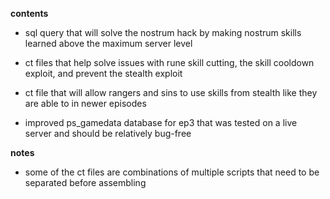 **contents**

* sql query that will solve the nostrum hack by making nostrum skills learned above the maximum server level

* ct files that help solve issues with rune skill cutting, the skill cooldown exploit, and prevent the stealth exploit

* ct file that will allow rangers and sins to use skills from stealth like they are able to in newer episodes

* improved ps_gamedata database for ep3 that was tested on a live server and should be relatively bug-free

**notes**

* some of the ct files are combinations of multiple scripts that need to be separated before assembling
